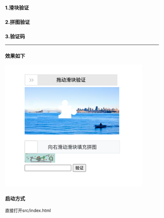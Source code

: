 
### 1.滑块验证

### 2.拼图验证

### 3.验证码
---
### 效果如下
![demo](./src/demo.png)

### 启动方式
直接打开src/index.html
